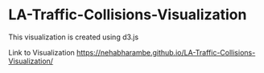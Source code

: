 # LA-Traffic-Collisions-Visualization

This visualization is created using d3.js

Link to Visualization
https://nehabharambe.github.io/LA-Traffic-Collisions-Visualization/

